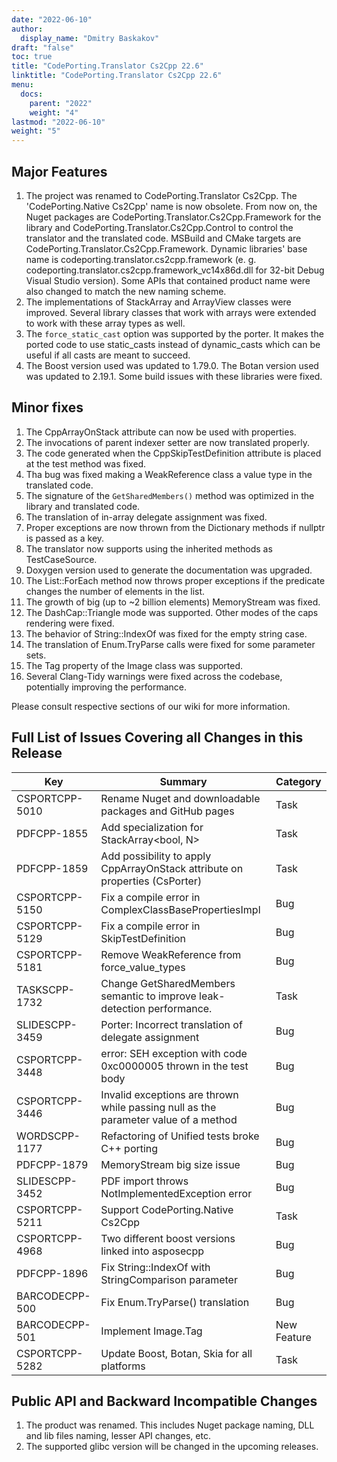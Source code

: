 ```yaml
---
date: "2022-06-10"
author:
  display_name: "Dmitry Baskakov"
draft: "false"
toc: true
title: "CodePorting.Translator Cs2Cpp 22.6"
linktitle: "CodePorting.Translator Cs2Cpp 22.6"
menu:
  docs:
    parent: "2022"
    weight: "4"
lastmod: "2022-06-10"
weight: "5"
---
```


## Major Features ##

1. The project was renamed to CodePorting.Translator Cs2Cpp. The 'CodePorting.Native Cs2Cpp' name is now obsolete. From now on, the Nuget packages are CodePorting.Translator.Cs2Cpp.Framework for the library and CodePorting.Translator.Cs2Cpp.Control to control the translator and the translated code. MSBuild and CMake targets are CodePorting.Translator.Cs2Cpp.Framework. Dynamic libraries' base name is codeporting.translator.cs2cpp.framework (e. g. codeporting.translator.cs2cpp.framework_vc14x86d.dll for 32-bit Debug Visual Studio version). Some APIs that contained product name were also changed to match the new naming scheme.
1. The implementations of StackArray and ArrayView classes were improved. Several library classes that work with arrays were extended to work with these array types as well.
1. The `force_static_cast` option was supported by the porter. It makes the ported code to use static_casts instead of dynamic_casts which can be useful if all casts are meant to succeed.
1. The Boost version used was updated to 1.79.0. The Botan version used was updated to 2.19.1. Some build issues with these libraries were fixed.

## Minor fixes ##

1. The CppArrayOnStack attribute can now be used with properties.
1. The invocations of parent indexer setter are now translated properly.
1. The code generated when the CppSkipTestDefinition attribute is placed at the test method was fixed.
1. Tha bug was fixed making a WeakReference class a value type in the translated code.
1. The signature of the `GetSharedMembers()` method was optimized in the library and translated code.
1. The translation of in-array delegate assignment was fixed.
1. Proper exceptions are now thrown from the Dictionary methods if nullptr is passed as a key.
1. The translator now supports using the inherited methods as TestCaseSource.
1. Doxygen version used to generate the documentation was upgraded.
1. The List::ForEach method now throws proper exceptions if the predicate changes the number of elements in the list.
1. The growth of big (up to ~2 billion elements) MemoryStream was fixed.
1. The DashCap::Triangle mode was supported. Other modes of the caps rendering were fixed.
1. The behavior of String::IndexOf was fixed for the empty string case.
1. The translation of Enum.TryParse calls were fixed for some parameter sets.
1. The Tag property of the Image class was supported.
1. Several Clang-Tidy warnings were fixed across the codebase, potentially improving the performance.

Please consult respective sections of our wiki for more information.

## Full List of Issues Covering all Changes in this Release ##

| Key | Summary | Category |
| --- | --- | --- |
| CSPORTCPP-5010 | Rename Nuget and downloadable packages and GitHub pages | Task |
| PDFCPP-1855 | Add specialization for StackArray<bool, N> | Task |
| PDFCPP-1859 | Add possibility to apply CppArrayOnStack attribute on properties (CsPorter) | Task |
| CSPORTCPP-5150 | Fix a compile error in ComplexClassBasePropertiesImpl | Bug |
| CSPORTCPP-5129 | Fix a compile error in SkipTestDefinition | Bug |
| CSPORTCPP-5181 | Remove WeakReference from force_value_types | Bug |
| TASKSCPP-1732 | Change GetSharedMembers semantic to improve leak-detection performance. | Task |
| SLIDESCPP-3459 | Porter: Incorrect translation of delegate assignment | Bug |
| CSPORTCPP-3448 | error: SEH exception with code 0xc0000005 thrown in the test body | Bug |
| CSPORTCPP-3446 | Invalid exceptions are thrown while passing null as the parameter value of a method | Bug |
| WORDSCPP-1177 | Refactoring of Unified tests broke C++ porting | Bug |
| PDFCPP-1879 | MemoryStream big size issue | Bug |
| SLIDESCPP-3452 | PDF import throws NotImplementedException error | Bug |
| CSPORTCPP-5211 | Support CodePorting.Native Cs2Cpp | Task |
| CSPORTCPP-4968 | Two different boost versions linked into asposecpp | Bug |
| PDFCPP-1896 | Fix String::IndexOf with StringComparison parameter | Bug |
| BARCODECPP-500 | Fix Enum.TryParse() translation | Bug |
| BARCODECPP-501 | Implement Image.Tag | New Feature |
| CSPORTCPP-5282 | Update Boost, Botan, Skia for all platforms | Task |

## Public API and Backward Incompatible Changes ##

1. The product was renamed. This includes Nuget package naming, DLL and lib files naming, lesser API changes, etc.
1. The supported glibc version will be changed in the upcoming releases.
